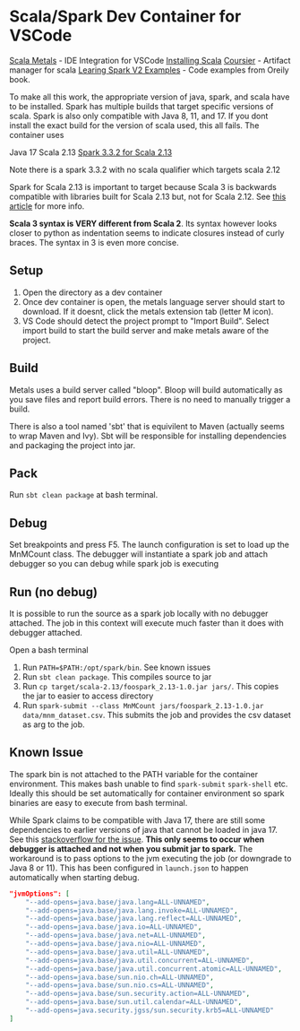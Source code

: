 # Scala/Spark Dev Container for VSCode

[Scala Metals](https://scalameta.org/metals/docs/editors/vscode) - IDE Integration for VSCode
[Installing Scala](https://docs.scala-lang.org/getting-started/index.html#using-vscode-with-metals)
[Coursier](https://get-coursier.io/docs/cli-overview) - Artifact manager for scala
[Learing Spark V2 Examples](https://github.com/databricks/LearningSparkV2) - Code examples from Oreily book.

To make all this work, the appropriate version of java, spark, and scala have to be installed. Spark has multiple builds that target specific versions of scala. Spark is also only compatible with Java 8, 11, and 17. If you dont install the exact build for the version of scala used, this all fails. The container uses

Java 17
Scala 2.13
[Spark 3.3.2 for Scala 2.13](https://dlcdn.apache.org/spark/spark-3.3.2/spark-3.3.2-bin-hadoop3-scala2.13.tgz)

Note there is a spark 3.3.2 with no scala qualifier which targets scala 2.12

Spark for Scala 2.13 is important to target because Scala 3 is backwards compatible with libraries built for Scala 2.13 but, not for Scala 2.12. See [this article](https://xebia.com/blog/using-scala-3-with-spark/) for more info.

**Scala 3 syntax is VERY different from Scala 2**. Its syntax however looks closer to python as indentation seems to indicate closures instead of curly braces. The syntax in 3 is even more concise.

## Setup

1. Open the directory as a dev container
1. Once dev container is open, the metals language server should start to download. If it doesnt, click the metals extension tab (letter M icon).
1. VS Code should detect the project prompt to "Import Build". Select import build to start the build server and make metals aware of the project.

## Build

Metals uses a build server called "bloop". Bloop will build automatically as you save files and report build errors. There is no need to manually trigger a build.

There is also a tool named 'sbt' that is equivilent to Maven (actually seems to wrap Maven and Ivy). Sbt will be responsible for installing dependencies and packaging the project into jar.

## Pack

Run `sbt clean package` at bash terminal.

## Debug

Set breakpoints and press F5. The launch configuration is set to load up the MnMCount class. The debugger will instantiate a spark job and attach debugger so you can debug while spark job is executing

## Run (no debug)

It is possible to run the source as a spark job locally with no debugger attached. The job in this context will execute much faster than it does with debugger attached.

Open a bash terminal 
1. Run `PATH=$PATH:/opt/spark/bin`. See known issues
1. Run `sbt clean package`. This compiles source to jar
2. Run `cp target/scala-2.13/foospark_2.13-1.0.jar jars/`. This copies the jar to easier to access directory
3. Run `spark-submit --class MnMCount jars/foospark_2.13-1.0.jar data/mnm_dataset.csv`. This submits the job and provides the csv dataset as arg to the job.

## Known Issue

The spark bin is not attached to the PATH variable for the container environment. This makes bash unable to find `spark-submit` `spark-shell` etc. Ideally this should be set automatically for container environment so spark binaries are easy to execute from bash terminal.

While Spark claims to be compatible with Java 17, there are still some dependencies to earlier versions of java that cannot be loaded in java 17. See this [stackoverflow for the issue](https://stackoverflow.com/questions/73465937/apache-spark-3-3-0-breaks-on-java-17-with-cannot-access-class-sun-nio-ch-direct). **This only seems to occur when debugger is attached and not when you submit jar to spark.**  The workaround is to pass options to the jvm executing the job (or downgrade to Java 8 or 11). This has been configured in `launch.json` to happen automatically when starting debug.

```json
"jvmOptions": [
    "--add-opens=java.base/java.lang=ALL-UNNAMED",
    "--add-opens=java.base/java.lang.invoke=ALL-UNNAMED",
    "--add-opens=java.base/java.lang.reflect=ALL-UNNAMED",
    "--add-opens=java.base/java.io=ALL-UNNAMED",
    "--add-opens=java.base/java.net=ALL-UNNAMED",
    "--add-opens=java.base/java.nio=ALL-UNNAMED",
    "--add-opens=java.base/java.util=ALL-UNNAMED",
    "--add-opens=java.base/java.util.concurrent=ALL-UNNAMED",
    "--add-opens=java.base/java.util.concurrent.atomic=ALL-UNNAMED",
    "--add-opens=java.base/sun.nio.ch=ALL-UNNAMED",
    "--add-opens=java.base/sun.nio.cs=ALL-UNNAMED",
    "--add-opens=java.base/sun.security.action=ALL-UNNAMED",
    "--add-opens=java.base/sun.util.calendar=ALL-UNNAMED",
    "--add-opens=java.security.jgss/sun.security.krb5=ALL-UNNAMED"
]
```